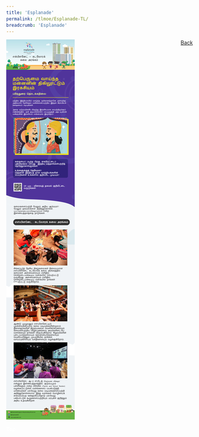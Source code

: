 ```yaml
---
title: 'Esplanade'
permalink: /tlmoe/Esplanade-TL/
breadcrumb: 'Esplanade'
---
```

<!-- Global site tag (gtag.js) - Google Ads: 726049306 -->
<script async src="https://www.googletagmanager.com/gtag/js?id=AW-726049306"></script>
<script>
  window.dataLayer = window.dataLayer || [];
  function gtag(){dataLayer.push(arguments);}
  gtag('js', new Date());

  gtag('config', 'AW-726049306');
</script>
<a href="/exhibits/தமிழ்மொழிக்-காட்சிக்கூடம்-e/community-partners2/"   style="float: right;">Back</a>
 <img src="/images/MTLS2021-Esplanade_TL_Final.jpg"> <br/>
<div class="btntop"><a href="#top" style="text-decoration:none;"><span style="color:white"><b>Top</b></span></a></div>

